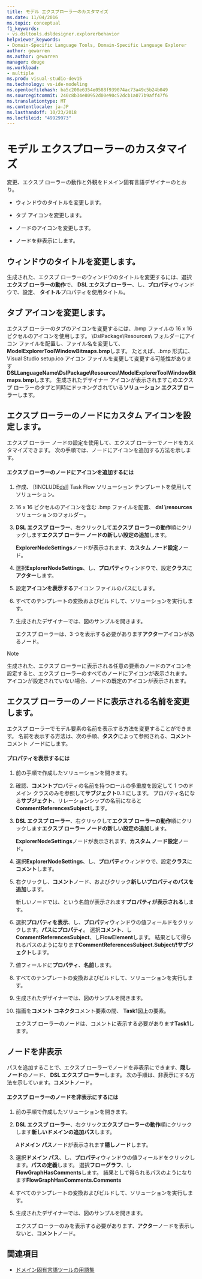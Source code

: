 ```yaml
---
title: モデル エクスプローラーのカスタマイズ
ms.date: 11/04/2016
ms.topic: conceptual
f1_keywords:
- vs.dsltools.dsldesigner.explorerbehavior
helpviewer_keywords:
- Domain-Specific Language Tools, Domain-Specific Language Explorer
author: gewarren
ms.author: gewarren
manager: douge
ms.workload:
- multiple
ms.prod: visual-studio-dev15
ms.technology: vs-ide-modeling
ms.openlocfilehash: ba5c208e6354e0588f939074ac73a49c5b24b049
ms.sourcegitcommit: 240c8b34e80952d00e90c52dcb1a077b9aff47f6
ms.translationtype: MT
ms.contentlocale: ja-JP
ms.lasthandoff: 10/23/2018
ms.locfileid: "49929973"
---
```

# <a name="customizing-the-model-explorer"></a>モデル エクスプローラーのカスタマイズ
変更、エクスプ ローラーの動作と外観をドメイン固有言語デザイナーのとおり。

-   ウィンドウのタイトルを変更します。

-   タブ アイコンを変更します。

-   ノードのアイコンを変更します。

-   ノードを非表示にします。

## <a name="changing-the-window-title"></a>ウィンドウのタイトルを変更します。
 生成された、エクスプ ローラーのウィンドウのタイトルを変更するには、選択**エクスプ ローラーの動作**で、 **DSL エクスプ ローラー**、し、**プロパティ**ウィンドウで、設定、 **タイトル**プロパティを使用タイトル。

## <a name="changing-the-tab-icon"></a>タブ アイコンを変更します。
 エクスプ ローラーのタブのアイコンを変更するには、.bmp ファイルの 16 x 16 ピクセルのアイコンを使用します。 \DslPackage\Resources\ フォルダーにアイコン ファイルを配置し、ファイル名を変更して、 **ModelExplorerToolWindowBitmaps.bmp**します。 たとえば、.bmp 形式に、Visual Studio setup.ico アイコン ファイルを変更して変更する可能性があります**DSLLanguageName\DslPackage\Resources\ModelExplorerToolWindowBitmaps.bmp**します。 生成されたデザイナー アイコンが表示されますこのエクスプ ローラーのタブと同時にドッキングされている**ソリューション エクスプ ローラー**します。

## <a name="setting-custom-icons-on-explorer-nodes"></a>エクスプ ローラーのノードにカスタム アイコンを設定します。
 エクスプ ローラー ノードの設定を使用して、エクスプ ローラーでノードをカスタマイズできます。 次の手順では、ノードにアイコンを追加する方法を示します。

#### <a name="to-add-an-icon-to-an-explorer-node"></a>エクスプ ローラーのノードにアイコンを追加するには

1. 作成、 [!INCLUDE[dsl](../modeling/includes/dsl_md.md)] Task Flow ソリューション テンプレートを使用してソリューション。

2. 16 x 16 ピクセルのアイコンを含む .bmp ファイルを配置、 **dsl \resources**ソリューションのフォルダー。

3. **DSL エクスプ ローラー**、右クリックして**エクスプ ローラーの動作**順にクリックします**エクスプ ローラー ノードの新しい設定の追加**します。

    **ExplorerNodeSettings**ノードが表示されます、**カスタム ノード設定**ノード。

4. 選択**ExplorerNodeSettings**、し、**プロパティ**ウィンドウで、設定**クラス**に**アクター**します。

5. 設定**アイコンを表示する**アイコン ファイルのパスにします。

6. すべてのテンプレートの変換およびビルドして、ソリューションを実行します。

7. 生成されたデザイナーでは、図のサンプルを開きます。

    エクスプ ローラーは、3 つを表示する必要があります**アクター**アイコンがあるノード。

> [!NOTE]
>  生成された、エクスプ ローラーに表示される任意の要素のノードのアイコンを設定すると、エクスプ ローラーのすべてのノードにアイコンが表示されます。 アイコンが設定されていない場合、ノードの既定のアイコンが表示されます。

## <a name="changing-the-name-displayed-on-an-explorer-node"></a>エクスプ ローラーのノードに表示される名前を変更します。
 エクスプ ローラーでモデル要素の名前を表示する方法を変更することができます。 名前を表示する方法は、次の手順、**タスク**によって参照される、**コメント**コメント ノードにします。

#### <a name="to-display-a-property"></a>プロパティを表示するには

1.  前の手順で作成したソリューションを開きます。

2.  確認、**コメント**プロパティの名前を持つロールの多重度を設定して 1 つのドメイン クラスのみを参照して**サブジェクト**0..1 にします。 プロパティ名になる**サブジェクト**、リレーションシップの名前になると**CommentReferencesSubject**します。

3.  **DSL エクスプ ローラー**、右クリックして**エクスプ ローラーの動作**順にクリックします**エクスプ ローラー ノードの新しい設定の追加**します。

     **ExplorerNodeSettings**ノードが表示されます、**カスタム ノード設定**ノード。

4.  選択**ExplorerNodeSettings**、し、**プロパティ**ウィンドウで、設定**クラス**に**コメント**します。

5.  右クリックし、**コメント**ノード、およびクリック**新しいプロパティのパスを追加**します。

     新しいノードでは、という名前が表示されます**プロパティが表示される**します。

6.  選択**プロパティを表示**、し、**プロパティ**ウィンドウの値フィールドをクリックします。**パスにプロパティ**。 選択**コメント**、し**CommentReferencesSubject**、し**FlowElement**します。 結果として得られるパスのようになります**CommentReferencesSubject.Subject/!サブジェクト**します。

7.  値フィールドに**プロパティ**、**名前**します。

8.  すべてのテンプレートの変換およびビルドして、ソリューションを実行します。

9. 生成されたデザイナーでは、図のサンプルを開きます。

10. 描画を**コメント コネクタ**コメント要素の間、 **Task1**図上の要素。

     エクスプ ローラーのノードは、コメントに表示する必要があります**Task1**します。

## <a name="hiding-nodes"></a>ノードを非表示
 パスを追加することで、エクスプ ローラーでノードを非表示にできます、**隠しノード**のノード、 **DSL エクスプ ローラー**します。 次の手順は、非表示にする方法を示しています。**コメント**ノード。

#### <a name="to-hide-an-explorer-node"></a>エクスプ ローラーのノードを非表示にするには

1.  前の手順で作成したソリューションを開きます。

2.  **DSL エクスプ ローラー**、右クリック**エクスプ ローラーの動作**順にクリックします**新しいドメインの追加パス**します。

     A**ドメイン パス**ノードが表示されます**隠しノード**します。

3.  選択**ドメイン パス**、し、**プロパティ**ウィンドウの値フィールドをクリックします。**パスの定義**します。 選択**フローグラフ**、し**FlowGraphHasComments**します。 結果として得られるパスのようになります**FlowGraphHasComments.Comments**

4.  すべてのテンプレートの変換およびビルドして、ソリューションを実行します。

5.  生成されたデザイナーでは、図のサンプルを開きます。

     エクスプ ローラーのみを表示する必要があります、**アクター**ノードを表示しないと、**コメント**ノード。

## <a name="see-also"></a>関連項目

- [ドメイン固有言語ツールの用語集](http://msdn.microsoft.com/ca5e84cb-a315-465c-be24-76aa3df276aa)